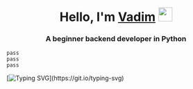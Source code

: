 <h1 align="center">Hello, I'm <a href="https://daniilshat.ru/" target="_blank">Vadim</a> 
<img src="https://github.com/blackcater/blackcater/raw/main/images/Hi.gif" height="32"/></h1>
<h3 align="center">A beginner backend developer in Python</h3>

```
pass
pass
pass
```


[![Typing SVG](https://readme-typing-svg.herokuapp.com?color=%2336BCF7&lines=Thanks+for+visiting+my+profile;I+will+be+glad+to+cooperate+!)](https://git.io/typing-svg)
